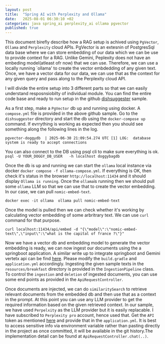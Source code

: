 ```yaml
---
layout: post
title:  "Spring AI with Perplexity and Ollama"
date:   2025-08-01 06:30:10 +02
categories: java spring_ai perplexity_ai ollama pgvector
published: true
---
```

This document birefly describe how a RAG setup is achived using `PgVector`, `Ollama` and `Perplexity` cloud APIs.
PgVector is an extesnin of PostgresSql data base where we can store embedding of our data which we can be use
to provide context for a RAG. Unlike Gemini, Peplexity does not have an embeding model(atleast ofr now) that we can use. Therefore, we can use a locally running `ollama' to create the vector embdedding of any given text. Once, we have a vector data for our data, we can use that as the context for any given query and pass along to the Perplexity cloud API.

I will divide the entire setup into 3 different parts so that we can easily understand resposnsiobilty of individual module.
You can find the entire code base and ready to run setup in the github [dishsuggester](https://github.com/deleSerna/ai-ex/tree/main/java/springAI/dishsuggester) sample.

As a first step, make a `PgVector` db up and running using docker. A `compose.yml` file is provided in the above github sample.  Go to the `dishsuggester` directory and start the db  using the `docker-compose up` command. If evrrything is working as expected then you should see something along the following lines in the log.

```
pgvector-doggydb  | 2025-06-30 21:09:54.274 UTC [1] LOG:  database system is ready to accept connections
```

You can also connect to the DB using psql cli to make sure everything is ok.
```psql -U YOUR_DOGGY_DB_USER   -h localhost doggybagdb```

Once the db is up and running we can start the `ollama` local instance via docker `docker compose -f ollama-compose.yml`.
If everything is OK, then check it's status in the browser `http://localhost:11434` and it should display
`Ollama is running`. Once the `ollama`is running then we should pull some `ollama` LLM so that we can use that to create the vector embedding. In our case, we can pull `nomic-embed-text`.
```
docker exec -it ollama  ollama pull nomic-embed-text
```

Once the model is pulled then we can check whether it's working by calculating vector embedding of some arbritrary text. We can use `curl` command for that purpose.
```
curl localhost:11434/api/embed -d "{\"model\":\"nomic-embed-text\",\"input\":\"what is the capital of france ?\"}"

```

Now we have a vector db and embedding model to generate the vector embedding is ready, we can now ingest our documents using the a springboot application. A similar write up to integrate springboot and Gemini vertetx api can be find [here](https://deleserna.github.io/java/spring_ai/vertex/ai/vaadin/2025/05/29/spring_ai_vertex.html).
Please modify the `build.gradle` and `application.yml` accordingly. Ingesting the given sample texts in the `resources/breakfast` directory is provided in the `IngestionPipeline` class. To control the `ingestion` and `deletion` of ingested documents, you can use some end points as provided in the `ApiRequestController`.

Once documents are injected, we can do `similaritySearch` to retrieve relevant documents from the embedded db and then use that as a context in the prompt.  At this point you can use any LLM provider to get the required information based on the given retrieved context. In our sample, we have used `Perpelxity` as the LLM provider but it is easily replacable.
I have subscribed to `Perplexity pro` account, hence used that. Get the `API` token as mentioned [here](https://www.perplexity.ai/help-center/en/articles/10352995-api-settings) and provide that in the `application.yml`. It is best to access sensitive info via environment variable rather than pasting directly in the project as once committed, it will be available in the git history.The implementation detail can be found at `ApiRequestController.chat(..)`.
